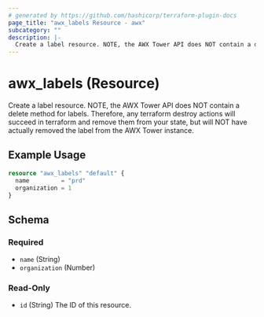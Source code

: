 ```yaml
---
# generated by https://github.com/hashicorp/terraform-plugin-docs
page_title: "awx_labels Resource - awx"
subcategory: ""
description: |-
  Create a label resource. NOTE, the AWX Tower API does NOT contain a delete method for labels. Therefore, any terraform destroy actions will succeed in terraform and remove them from your state, but will NOT have actually removed the label from the AWX Tower instance.
---
```


# awx_labels (Resource)

Create a label resource. NOTE, the AWX Tower API does NOT contain a delete method for labels. Therefore, any terraform destroy actions will succeed in terraform and remove them from your state, but will NOT have actually removed the label from the AWX Tower instance.

## Example Usage

```terraform
resource "awx_labels" "default" {
  name         = "prd"
  organization = 1
}
```

<!-- schema generated by tfplugindocs -->
## Schema

### Required

- `name` (String)
- `organization` (Number)

### Read-Only

- `id` (String) The ID of this resource.
